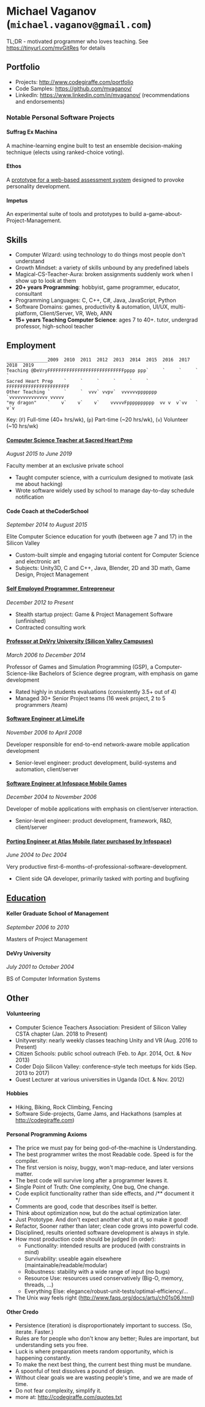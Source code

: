 # Michael Vaganov (`michael.vaganov@gmail.com`)

TL;DR - motivated programmer who loves teaching. See https://tinyurl.com/mvGitRes for details




## Portfolio
* Projects: http://www.codegiraffe.com/portfolio
* Code Samples: https://github.com/mvaganov/
* LinkedIn: https://www.linkedin.com/in/mvaganov/ (recommendations and endorsements)

### Notable Personal Software Projects

#### Suffrag Ex Machina

A machine-learning engine built to test an ensemble decision-making technique (elects using ranked-choice voting).
#### Ethos

A [prototype for a web-based assessment system](http://codegiraffe.com/qeval/qual.html) designed to provoke personality development.
#### Impetus

An experimental suite of tools and prototypes to build a-game-about-Project-Management.

## Skills
* Computer Wizard: using technology to do things most people don't understand
* Growth Mindset: a variety of skills unbound by any predefined labels
* Magical-CS-Teacher-Aura: broken assignments suddenly work when I show up to look at them
* **20+ years Programming**: hobbyist, game programmer, educator, consultant
* Programming Languages: C, C++, C#, Java, JavaScript, Python
* Software Domains: games, productivity & automation, UI/UX, multi-platform, Client/Server, VR, Web, ANN
* **15+ years Teaching Computer Science**: ages 7 to 40+. tutor, undergrad professor, high-school teacher


## Employment
```
_______________2009  2010  2011  2012  2013  2014  2015  2016  2017  2018  2019
Teaching @DeVryFFFFFFFFFFFFFFFFFFFFFFFFFFFFpppp ppp`     `     `     `     `
Sacred Heart Prep    `     `     `     `     `     `   FFFFFFFFFFFFFFFFFFFFFFF
Other Teaching `     `     `  vvv` vvpv`  vvvvvvppppppp  `vvvvvvvvvvvvvv vvvvv
"my dragon"    `    v`    v`    v`    vvvvvFpppppppppp  vv v  v`vv   `    v`v
```


Key: (```F```) Full-time (40+ hrs/wk), (```p```) Part-time (~20 hrs/wk), (```v```) Volunteer (~10 hrs/wk)


#### [Computer Science Teacher at Sacred Heart Prep](https://tinyurl.com/mvGitRes#computer-science-teacher-at-sacred-heart-prep)
*August 2015 to June 2019*

Faculty member at an exclusive private school
* Taught computer science, with a curriculum designed to motivate (ask me about hacking)
* Wrote software widely used by school to manage day-to-day schedule notification



#### Code Coach at theCoderSchool 
*September 2014 to August 2015*

Elite Computer Science education for youth (between age 7 and 17) in the Silicon Valley

* Custom-built simple and engaging tutorial content for Computer Science and electronic art
* Subjects: Unity3D, C and C++, Java, Blender, 2D and 3D math, Game Design, Project Management


#### [Self Employed Programmer, Entrepreneur](https://goo.gl/b27MsM#self-employed-programmer-entrepreneur)
*December 2012 to Present*


* Stealth startup project: Game & Project Management Software (unfinished)
* Contracted consulting work




#### [Professor at DeVry University (Silicon Valley Campuses)](https://goo.gl/b27MsM#professor-at-devry-university-silicon-valley-campuses)
*March 2006 to December 2014*

Professor of Games and Simulation Programming (GSP), a Computer-Science-like Bachelors of Science degree program, with emphasis on game development
* Rated highly in students evaluations (consistently 3.5+ out of 4)
* Managed 30+ Senior Project teams (16 week project, 2 to 5 programmers /team)


#### [Software Engineer at LimeLife](https://goo.gl/b27MsM#software-engineer-at-limelife)
*November 2006 to April 2008*

Developer responsible for end-to-end network-aware mobile application development

* Senior-level engineer: product development, build-systems and automation, client/server

#### [Software Engineer at Infospace Mobile Games](https://goo.gl/b27MsM#software-engineer-at-infospace-mobile-games)
*December 2004 to November 2006*

Developer of mobile applications with emphasis on client/server interaction.

* Senior-level engineer: product development, framework, R&D, client/server

#### [Porting Engineer at Atlas Mobile (later purchased by Infospace)](https://goo.gl/b27MsM#porting-engineer-at-atlas-mobile-later-purchased-by-infospace)
*June 2004 to Dec 2004*

Very productive first-6-months-of-professional-software-development.

* Client side QA developer, primarily tasked with porting and bugfixing

## [Education](https://goo.gl/b27MsM#education)


#### Keller Graduate School of Management
*September 2006 to 2010*

Masters of Project Management



#### DeVry University
*July 2001 to October 2004*

BS of Computer Information Systems



## Other


#### Volunteering

* Computer Science Teachers Association: President of Silicon Valley CSTA chapter (Jan. 2018 to Present)
* Unityversity: nearly weekly classes teaching Unity and VR (Aug. 2016 to Present)
* Citizen Schools: public school outreach (Feb. to Apr. 2014, Oct. & Nov 2013)
* Coder Dojo Silicon Valley: conference-style tech meetups for kids (Sep. 2013 to 2017)
* Guest Lecturer at various universities in Uganda (Oct. & Nov. 2012)





#### Hobbies
* Hiking, Biking, Rock Climbing, Fencing
* Software Side-projects, Game Jams, and Hackathons (samples at http://codegiraffe.com)

#### Personal Programming Axioms
* The price we must pay for being god-of-the-machine is Understanding.
* The best programmer writes the most Readable code. Speed is for the compiler.
* The first version is noisy, buggy, won't map-reduce, and later versions matter.
* The best code will survive long after a programmer leaves it.
* Single Point of Truth: One complexity, One bug, One change.
* Code explicit functionality rather than side effects, and /** document it */
* Comments are good, code that describes itself is better.
* Think about optimization now, but do the actual optimization later.
* Just Prototype. And don't expect another shot at it, so make it good!
* Refactor, Sooner rather than later; clean code grows into powerful code.
* Disciplined, results oriented software development is always in style.
* How most production code should be judged (in order):
  - Functionality: intended results are produced (with constraints in mind)
  - Survivability: useable again elsewhere (maintainable/readable/modular)
  - Robustness: stability with a wide range of input (no bugs)
  - Resource Use: resources used conservatively (Big-O, memory, threads, ...)
  - Everything Else: elegance/robust-unit-tests/optimal-efficiency/...
* The Unix way feels right (http://www.faqs.org/docs/artu/ch01s06.html)

#### Other Credo
* Persistence (iteration) is disproportionately important to success. (So, iterate. Faster.)
* Rules are for people who don't know any better; Rules are important, but understanding sets you free.
* Luck is where preparation meets random opportunity, which is happening constantly.
* To make the next best thing, the current best thing must be mundane.
* A spoonful of test dissolves a pound of design.
* Without clear goals we are wasting people's time, and we are made of time.
* Do not fear complexity, simplify it.
* more at: http://codegiraffe.com/quotes.txt
